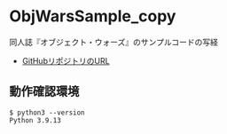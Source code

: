 # ObjWarsSample_copy
同人誌『オブジェクト・ウォーズ』のサンプルコードの写経

* [GitHubリポジトリのURL](https://github.com/yamaimo/ObjWarsSample)

## 動作確認環境

```
$ python3 --version
Python 3.9.13
```

